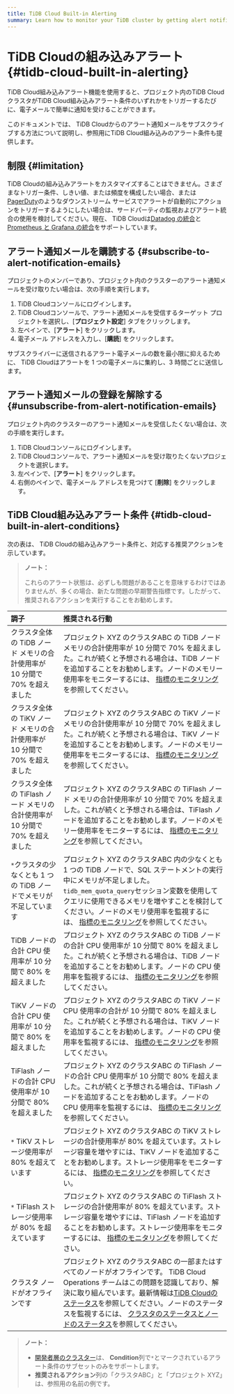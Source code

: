 ```yaml
---
title: TiDB Cloud Built-in Alerting
summary: Learn how to monitor your TiDB cluster by getting alert notification emails from TiDB Cloud.
---
```


# TiDB Cloudの組み込みアラート {#tidb-cloud-built-in-alerting}

TiDB Cloud組み込みアラート機能を使用すると、プロジェクト内のTiDB CloudクラスタがTiDB Cloud組み込みアラート条件のいずれかをトリガーするたびに、電子メールで簡単に通知を受けることができます。

このドキュメントでは、 TiDB Cloudからのアラート通知メールをサブスクライブする方法について説明し、参照用にTiDB Cloud組み込みのアラート条件も提供します。

## 制限 {#limitation}

TiDB Cloudの組み込みアラートをカスタマイズすることはできません。さまざまなトリガー条件、しきい値、または頻度を構成したい場合、または[PagerDuty](https://www.pagerduty.com/docs/guides/datadog-integration-guide/)のようなダウンストリーム サービスでアラートが自動的にアクションをトリガーするようにしたい場合は、サードパーティの監視およびアラート統合の使用を検討してください。現在、 TiDB Cloudは[Datadog の統合](/tidb-cloud/monitor-datadog-integration.md)と[Prometheus と Grafana の統合](/tidb-cloud/monitor-prometheus-and-grafana-integration.md)をサポートしています。

## アラート通知メールを購読する {#subscribe-to-alert-notification-emails}

プロジェクトのメンバーであり、プロジェクト内のクラスターのアラート通知メールを受け取りたい場合は、次の手順を実行します。

1.  TiDB Cloudコンソールにログインします。
2.  TiDB Cloudコンソールで、アラート通知メールを受信するターゲット プロジェクトを選択し、[**プロジェクト設定**] タブをクリックします。
3.  左ペインで、[**アラート**] をクリックします。
4.  電子メール アドレスを入力し、[**購読**] をクリックします。

サブスクライバーに送信されるアラート電子メールの数を最小限に抑えるために、 TiDB Cloudはアラートを 1 つの電子メールに集約し、3 時間ごとに送信します。

## アラート通知メールの登録を解除する {#unsubscribe-from-alert-notification-emails}

プロジェクト内のクラスターのアラート通知メールを受信したくない場合は、次の手順を実行します。

1.  TiDB Cloudコンソールにログインします。
2.  TiDB Cloudコンソールで、アラート通知メールを受け取りたくないプロジェクトを選択します。
3.  左ペインで、[**アラート**] をクリックします。
4.  右側のペインで、電子メール アドレスを見つけて [**削除**] をクリックします。

## TiDB Cloud組み込みアラート条件 {#tidb-cloud-built-in-alert-conditions}

次の表は、 TiDB Cloudの組み込みアラート条件と、対応する推奨アクションを示しています。

> **ノート：**
>
> これらのアラート状態は、必ずしも問題があることを意味するわけではありませんが、多くの場合、新たな問題の早期警告指標です。したがって、推奨されるアクションを実行することをお勧めします。

| 調子                                               | 推奨される行動                                                                                                                                                                                                                                                                             |
| :----------------------------------------------- | :---------------------------------------------------------------------------------------------------------------------------------------------------------------------------------------------------------------------------------------------------------------------------------- |
| クラスタ全体の TiDB ノード メモリの合計使用率が 10 分間で 70% を超えました    | プロジェクト XYZ のクラスタABC の TiDB ノード メモリの合計使用率が 10 分間で 70% を超えました。これが続くと予想される場合は、TiDB ノードを追加することをお勧めします。ノードのメモリー使用率をモニターするには、 [指標のモニタリング](/tidb-cloud/monitor-tidb-cluster.md#monitoring-metrics)を参照してください。                                                                               |
| クラスタ全体の TiKV ノード メモリの合計使用率が 10 分間で 70% を超えました    | プロジェクト XYZ のクラスタABC の TiKV ノード メモリの合計使用率が 10 分間で 70% を超えました。これが続くと予想される場合は、TiKV ノードを追加することをお勧めします。ノードのメモリー使用率をモニターするには、 [指標のモニタリング](/tidb-cloud/monitor-tidb-cluster.md#monitoring-metrics)を参照してください。                                                                               |
| クラスタ全体の TiFlash ノード メモリの合計使用率が 10 分間で 70% を超えました | プロジェクト XYZ のクラスタABC の TiFlash ノード メモリの合計使用率が 10 分間で 70% を超えました。これが続くと予想される場合は、TiFlash ノードを追加することをお勧めします。ノードのメモリー使用率をモニターするには、 [指標のモニタリング](/tidb-cloud/monitor-tidb-cluster.md#monitoring-metrics)を参照してください。                                                                         |
| `*`クラスタの少なくとも 1 つの TiDB ノードでメモリが不足しています          | プロジェクト XYZ のクラスタABC 内の少なくとも 1 つの TiDB ノードで、SQL ステートメントの実行中にメモリが不足しました。 `tidb_mem_quota_query`セッション変数を使用してクエリに使用できるメモリを増やすことを検討してください。ノードのメモリ使用率を監視するには、 [指標のモニタリング](/tidb-cloud/monitor-tidb-cluster.md#monitoring-metrics)を参照してください。                                               |
| TiDB ノードの合計 CPU 使用率が 10 分間で 80% を超えました           | プロジェクト XYZ のクラスタABC の TiDB ノードの合計 CPU 使用率が 10 分間で 80% を超えました。これが続くと予想される場合は、TiDB ノードを追加することをお勧めします。ノードの CPU 使用率を監視するには、 [指標のモニタリング](/tidb-cloud/monitor-tidb-cluster.md#monitoring-metrics)を参照してください。                                                                               |
| TiKV ノードの合計 CPU 使用率が 10 分間で 80% を超えました           | プロジェクト XYZ のクラスタABC の TiKV ノード CPU 使用率の合計が 10 分間で 80% を超えました。これが続くと予想される場合は、TiKV ノードを追加することをお勧めします。ノードの CPU 使用率を監視するには、 [指標のモニタリング](/tidb-cloud/monitor-tidb-cluster.md#monitoring-metrics)を参照してください。                                                                               |
| TiFlash ノードの合計 CPU 使用率が 10 分間で 80% を超えました        | プロジェクト XYZ のクラスタABC の TiFlash ノードの合計 CPU 使用率が 10 分間で 80% を超えました。これが続くと予想される場合は、TiFlash ノードを追加することをお勧めします。ノードの CPU 使用率を監視するには、 [指標のモニタリング](/tidb-cloud/monitor-tidb-cluster.md#monitoring-metrics)を参照してください。                                                                         |
| `*` TiKV ストレージ使用率が 80% を超えています                   | プロジェクト XYZ のクラスタABC の TiKV ストレージの合計使用率が 80% を超えています。ストレージ容量を増やすには、TiKV ノードを追加することをお勧めします。ストレージ使用率をモニターするには、 [指標のモニタリング](/tidb-cloud/monitor-tidb-cluster.md#monitoring-metrics)を参照してください。                                                                                           |
| `*` TiFlash ストレージ使用率が 80% を超えています                | プロジェクト XYZ のクラスタABC の TiFlash ストレージの合計使用率が 80% を超えています。ストレージ容量を増やすには、TiFlash ノードを追加することをお勧めします。ストレージ使用率をモニターするには、 [指標のモニタリング](/tidb-cloud/monitor-tidb-cluster.md#monitoring-metrics)を参照してください。                                                                                     |
| クラスタ ノードがオフラインです                                 | プロジェクト XYZ のクラスタABC の一部またはすべてのノードがオフラインです。 TiDB Cloud Operations チームはこの問題を認識しており、解決に取り組んでいます。最新情報は[TiDB Cloudのステータス](https://status.tidbcloud.com/)を参照してください。ノードのステータスを監視するには、 [クラスタのステータスとノードのステータス](/tidb-cloud/monitor-tidb-cluster.md#cluster-status-and-node-status)を参照してください。 |

> **ノート：**
>
> -   [開発者層のクラスター](/tidb-cloud/select-cluster-tier.md#developer-tier)は、 **Condition**列で`*`とマークされているアラート条件のサブセットのみをサポートします。
> -   **推奨されるアクション**列の「クラスタABC」と「プロジェクト XYZ」は、参照用の名前の例です。
